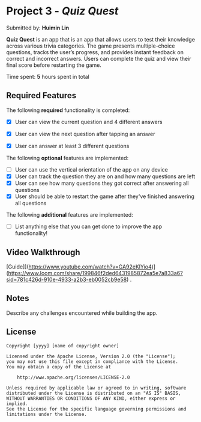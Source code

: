 # Project 3 - *Quiz Quest*

Submitted by: **Huimin Lin**

**Quiz Quest** is an app that is an app that allows users to test their knowledge across various trivia categories. The game presents multiple-choice questions, tracks the user’s progress, and provides instant feedback on correct and incorrect answers. Users can complete the quiz and view their final score before restarting the game.

Time spent: **5** hours spent in total

## Required Features

The following **required** functionality is completed:

- [x] User can view the current question and 4 different answers
- [x] User can view the next question after tapping an answer
- [x] User can answer at least 3 different questions


The following **optional** features are implemented:

- [ ] User can use the vertical orientation of the app on any device
- [x] User can track the question they are on and how many questions are left
- [x] User can see how many questions they got correct after answering all questions
- [x] User should be able to restart the game after they've finished answering all questions

The following **additional** features are implemented:

- [ ] List anything else that you can get done to improve the app functionality!

## Video Walkthrough


[Guide]](https://www.youtube.com/watch?v=GA92eKlYio4)](https://www.loom.com/share/199846f2ded6431985872ea5e7a833a6?sid=781c426d-910e-4933-a2b3-eb0052cb9e58) .

## Notes

Describe any challenges encountered while building the app.

## License

    Copyright [yyyy] [name of copyright owner]

    Licensed under the Apache License, Version 2.0 (the "License");
    you may not use this file except in compliance with the License.
    You may obtain a copy of the License at

        http://www.apache.org/licenses/LICENSE-2.0

    Unless required by applicable law or agreed to in writing, software
    distributed under the License is distributed on an "AS IS" BASIS,
    WITHOUT WARRANTIES OR CONDITIONS OF ANY KIND, either express or implied.
    See the License for the specific language governing permissions and
    limitations under the License.
